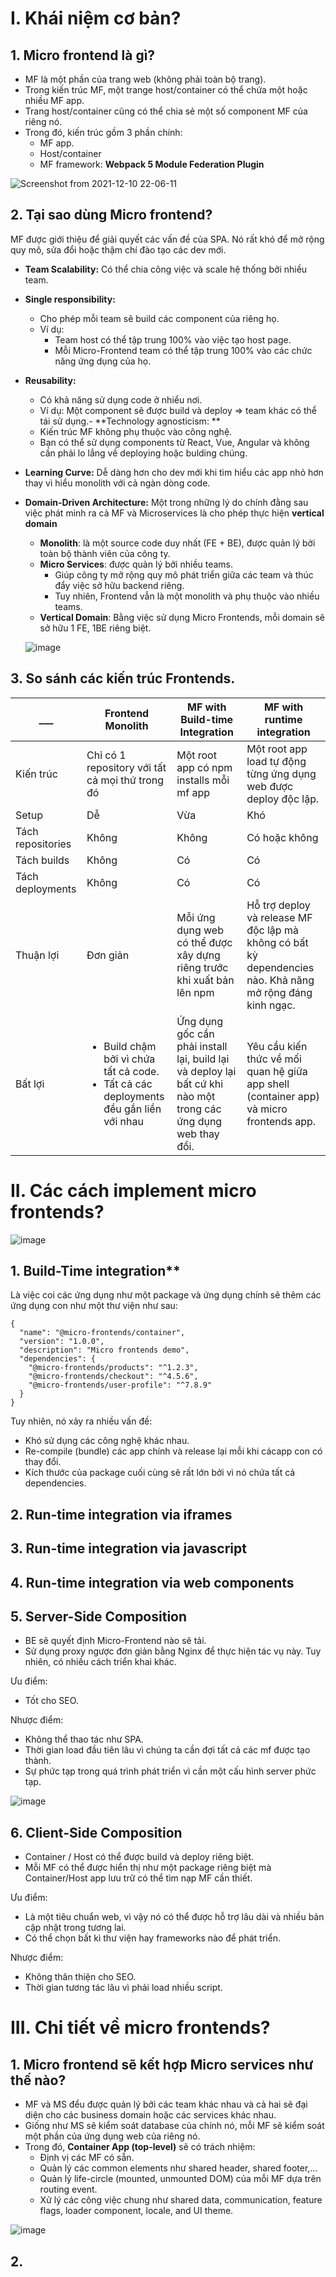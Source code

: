 # I. Khái niệm cơ bản?
## 1. Micro frontend là gì?
- MF là một phần của trang web (không phải toàn bộ trang).
- Trong kiến trúc MF, một trange host/container có thể chứa một hoặc nhiều MF app.
- Trang host/container cũng có thể chia sẻ một số component MF của riêng nó.
- Trong đó, kiến trúc gồm 3 phần chính:
  - MF app.
  - Host/container
  - MF framework: __Webpack 5 Module Federation Plugin__
 
![Screenshot from 2021-12-10 22-06-11](https://user-images.githubusercontent.com/30824675/145595519-6de656ab-afa1-4d00-86e9-038895ed6d69.png)


## 2. Tại sao dùng Micro frontend?
MF được giới thiệu để giải quyết các vấn đề của SPA. Nó rất khó để mở rộng quy mô, sửa đổi hoặc thậm chí đào tạo các dev mới.
- **Team Scalability:** Có thể chia công việc và scale hệ thống bởi nhiều team. 
- **Single responsibility:**
  - Cho phép mỗi team sẽ build các component của riêng họ.
  - Ví dụ:
    - Team host có thể tập trung 100% vào việc tạo host page.
    - Mỗi Micro-Frontend team có thể tập trung 100% vào các chức năng ứng dụng của họ.
- **Reusability:** 
  - Có khả năng sử dụng code ở nhiểu nơi. 
  - Ví dụ: Một component sẽ được build và deploy => team khác có thể tái sử dụng.- **Technology agnosticism: **
  - Kiến trúc MF không phụ thuộc vào công nghệ. 
  - Bạn có thể sử dụng components từ React, Vue, Angular và không cần phải lo lắng về deploying hoặc bulding chúng.
- **Learning Curve:** Dễ dàng hơn cho dev mới khi tìm hiểu các app nhỏ hơn thay vì hiểu monolith với cả ngàn dòng code.
- **Domain-Driven Architecture:** Một trong những lý do chính đằng sau việc phát minh ra cả MF và Microservices là cho phép thực hiện **vertical domain**
  - **Monolith**: là một source code duy nhất (FE + BE), được quản lý bởi toàn bộ thành viên của công ty.
  - **Micro Services**: được quản lý bởi nhiều teams.
    - Giúp công ty mở rộng quy mô phát triển giữa các team và thúc đẩy việc sở hữu backend riêng.
    - Tuy nhiên, Frontend vẫn là một monolith và phụ thuộc vào nhiều teams.
  - **Vertical Domain**: Bằng việc sử dụng Micro Frontends, mỗi domain sẽ sở hữu 1 FE, 1BE riêng biệt.
  
  ![image](https://user-images.githubusercontent.com/30824675/145671757-8bf8a10f-b120-46ec-ab3f-98f3203f1c18.png)

## 3. So sánh các kiến trúc Frontends.

___  | Frontend Monolith | MF with Build-time Integration | MF with runtime integration
------------- | ------------- | ------------ | ---------------
Kiến trúc | Chỉ có 1 repository với tất cả mọi thứ trong đó | Một root app có npm installs mỗi mf app | Một root app load tự động từng ứng dụng web được deploy độc lập.
Setup  | Dễ | Vừa | Khó
Tách repositories  | Không | Không | Có hoặc không
Tách builds  | Không | Có | Có
Tách deployments  | Không | Có | Có
Thuận lợi  | Đơn giản | Mỗi ứng dụng web có thể được xây dựng riêng trước khi xuất bản lên npm | Hỗ trợ deploy và release MF độc lập mà không có bất kỳ dependencies nào. Khả năng mở rộng đáng kinh ngạc.
Bất lợi  | <ul><li>Build chậm bởi vì chứa tất cả code.</li><li>Tất cả các deployments đều gắn liền với nhau</li></ul> | Ứng dụng gốc cần phải install lại, build lại và deploy lại bất cứ khi nào một trong các ứng dụng web thay đổi. | Yêu cầu kiến thức về mối quan hệ giữa app shell (container app) và micro frontends app.



# II. Các cách implement micro frontends?

![image](https://user-images.githubusercontent.com/30824675/145705336-d0438762-d995-4515-bc50-e60ff6f2728c.png)

## 1. Build-Time integration**
Là việc coi các ứng dụng như một package và ứng dụng chính sẽ thêm các ứng dụng con như một thư viện như sau:

```
{
  "name": "@micro-frontends/container",
  "version": "1.0.0",
  "description": "Micro frontends demo",
  "dependencies": {
    "@micro-frontends/products": "^1.2.3",
    "@micro-frontends/checkout": "^4.5.6",
    "@micro-frontends/user-profile": "^7.8.9"
  }
}
```

Tuy nhiên, nó xảy ra nhiều vấn đề:
- Khó sử dụng các công nghệ khác nhau.
- Re-compile (bundle) các app chính và release lại mỗi khi cácapp con có thay đổi.
- Kích thước của package cuối cùng sẽ rất lớn bởi vì nó chứa tất cả dependencies.

## 2. Run-time integration via iframes
## 3. Run-time integration via javascript
## 4. Run-time integration via web components
## 5. Server-Side Composition
- BE sẽ quyết định Micro-Frontend nào sẽ tải. 
- Sử dụng proxy ngược đơn giản bằng Nginx để thực hiện tác vụ này. Tuy nhiên, có nhiều cách triển khai khác.

Ưu điểm:
- Tốt cho SEO.

Nhược điểm:
- Không thể thao tác như SPA.
- Thời gian load đầu tiên lâu vì chúng ta cần đợi tất cả các mf được tạo thành.
- Sự phức tạp trong quá trình phát triển vì cần một cấu hình server phức tạp.

![image](https://user-images.githubusercontent.com/30824675/146583081-89b02f3f-f0e6-47df-88e8-65148a615990.png)

## 6. Client-Side Composition
- Container / Host có thể được build và deploy riêng biệt.
- Mỗi MF có thể được hiển thị như một package riêng biệt mà Container/Host app lưu trữ có thể tìm nạp MF cần thiết.

Ưu điểm:
- Là một tiêu chuẩn web, vì vậy nó có thể được hỗ trợ lâu dài và nhiều bản cập nhật trong tương lai.
- Có thể chọn bất kì thư viện hay frameworks nào để phát triển.

Nhược điểm:
- Không thân thiện cho SEO.
- Thời gian tương tác lâu vì phải load nhiều script.

# III. Chi tiết về micro frontends?
## 1. Micro frontend sẽ kết hợp Micro services như thế nào?
- MF và MS đểu được quản lý bởi các team khác nhau và cả hai sẽ đại diện cho các business domain hoặc các services khác nhau.
- Giống như MS sẽ kiểm soát database của chính nó, mỗi MF sẽ kiểm soát một phần của ứng dụng web của riêng nó.
- Trong đó, **Container App (top-level)** sẽ có trách nhiệm:
  - Định vị các MF có sẵn.
  - Quản lý các common elements như shared header, shared footer,...
  - Quản lý life-circle (mounted, unmounted DOM) của mỗi MF dựa trên routing event.
  - Xử lý các công việc chung như shared data, communication, feature flags, loader component, locale, and UI theme.

![image](https://user-images.githubusercontent.com/30824675/146682712-be71e4cc-10fc-4240-b5e0-31bf13941a10.png)

## 2. 






